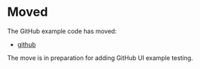 # Moved

The GitHub example code has moved:

- [github](../github)

The move is in preparation for adding GitHub UI example testing.

